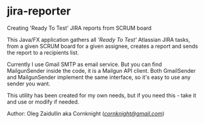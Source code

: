 # jira-reporter
Creating 'Ready To Test' JIRA reports from SCRUM board

This Java/FX application gathers all *'Ready To Test'* Atlassian JIRA tasks, from a given SCRUM board for a given assignee, creates a report and sends the report to a recipients list.

Currently I use Gmail SMTP as email service. But you can find MailgunSender inside the code, it is a Mailgun API client. Both GmailSender and MailgunSender implement the same interface, so it's easy to use any sender you want.

This utility has been created for my own needs, but if you need this - take it and use or modify if needed.

Author: Oleg Zaidullin aka Cornknight 
(*cornknight@gmail.com*)

